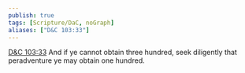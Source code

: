 ```yaml
---
publish: true
tags: [Scripture/DaC, noGraph]
aliases: ["D&C 103:33"]
---
```

[D&C 103:33](https://churchofjesuschrist.org/study/scriptures/dc-testament/dc/103?lang=eng&id=p33#p33) And if ye cannot obtain three hundred, seek diligently that peradventure ye may obtain one hundred.
